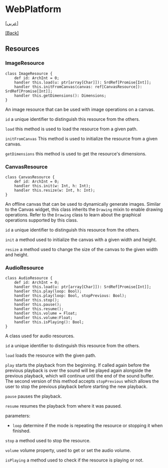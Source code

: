 # WebPlatform

[[عربي]](resources.ar.md)

[[Back]](../readme.md)

## Resources

### ImageResource

```
class ImageResource {
    def id: ArchInt = 0;
    handler this.load(u: ptr[array[Char]]): SrdRef[Promise[Int]];
    handler this.initFromCanvas(canvas: ref[CanvasResource]): SrdRef[Promise[Int]];
    handler this.getDimensions(): Dimensions;
}
```

An image resource that can be used with image operations on a canvas.

`id` a unique identifier to distinguish this resource from the others.

`load` this method is used to load the resource from a given path.

`initFromCanvas` This method is used to initialize the resource from a given canvas.

`getDimensions` this method is used to get the resource's dimensions.


### CanvasResource

```
class CanvasResource {
    def id: ArchInt = 0;
    handler this.init(w: Int, h: Int);
    handler this.resize(w: Int, h: Int);
}
```

An offline canvas that can be used to dynamically generate images. Similar to the Canvas widget,
this class inherits the `Drawing` mixin to enable drawing operations. Refer to the `Drawing`
class to learn about the graphical operations supported by this class.

`id` a unique identifier to distinguish this resource from the others.

`init` a method used to initialize the canvas with a given width and height.

`resize` a method used to change the size of the canvas to the given width and height.


### AudioResource

```
class AudioResource {
    def id: ArchInt = 0;
    handler this.load(u: ptr[array[Char]]): SrdRef[Promise[Int]];
    handler this.play(loop: Bool);
    handler this.play(loop: Bool, stopPrevious: Bool);
    handler this.stop();
    handler this.pause();
    handler this.resume();
    handler this.volume = Float;
    handler this.volume:Float;
    handler this.isPlaying(): Bool;
}
```
A class used for audio resources.

`id` a unique identifier to distinguish this resource from the others.

`load` loads the resource with the given path.

`play` starts the playback from the beginning. If called again before the previous playback
is over the sound will be played again alongside the previous playback, which will continue
until the end of the sound buffer. The second version of this method accepts `stopPrevious`
which allows the user to stop the previous playback before starting the new playback.

`pause` pauses the playback.

`resume` resumes the playback from where it was paused.

parameters:

* `loop` determine if the mode is repeating the resource or stopping it when finished.

`stop` a method used to stop the resource.

`volume` volume property, used to get or set the audio volume.

`isPlaying` a method used to check if the resource is playing or not.

